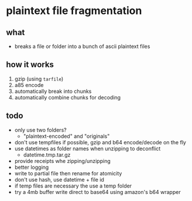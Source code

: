 #   plaintext file fragmentation

##  what
-   breaks a file or folder into a bunch of ascii plaintext files

##  how it works
1.  gzip (using `tarfile`)
2.  a85 encode
4.  automatically break into chunks
5.  automatically combine chunks for decoding

##  todo
-   only use two folders?
    -   "plaintext-encoded" and "originals"
-   don't use tempfiles if possible, gzip and b64 encode/decode on the fly
-   use datetimes as folder names when unzipping to deconflict
    -   datetime.tmp.tar.gz
-   provide receipts whe zipping/unzipping
-   better logging
-   write to partial file then rename for atomicity
-   don't use hash, use datetime + file id
-   if temp files are necessary the use a temp folder
-   try a 4mb buffer write direct to base64 using amazon's b64 wrapper